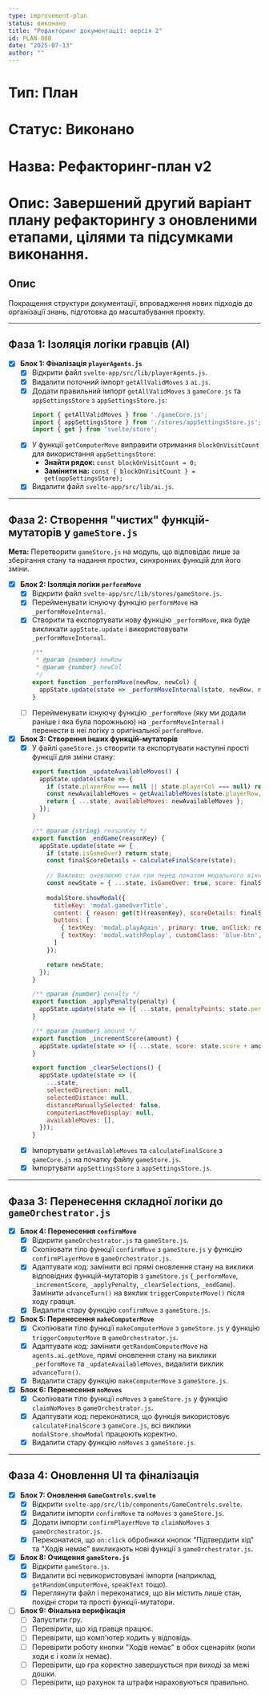 ```yaml
---
type: improvement-plan
status: виконано
title: "Рефакторинг документації: версія 2"
id: PLAN-008
date: "2025-07-13"
author: ""
---
```


# Тип: План
# Статус: Виконано
# Назва: Рефакторинг-план v2
# Опис: Завершений другий варіант плану рефакторингу з оновленими етапами, цілями та підсумками виконання.

## Опис

Покращення структури документації, впровадження нових підходів до організації знань, підготовка до масштабування проекту.

---

## Фаза 1: Ізоляція логіки гравців (AI)

- [x] **Блок 1: Фіналізація `playerAgents.js`**
    - [x] Відкрити файл `svelte-app/src/lib/playerAgents.js`.
    - [x] Видалити поточний імпорт `getAllValidMoves` з `ai.js`.
    - [x] Додати правильний імпорт `getAllValidMoves` з `gameCore.js` та `appSettingsStore` з `appSettingsStore.js`:
      ```javascript
      import { getAllValidMoves } from './gameCore.js';
      import { appSettingsStore } from './stores/appSettingsStore.js';
      import { get } from 'svelte/store';
      ```
    - [x] У функції `getComputerMove` виправити отримання `blockOnVisitCount` для використання `appSettingsStore`:
        *   **Знайти рядок:** `const blockOnVisitCount = 0;`
        *   **Замінити на:** `const { blockOnVisitCount } = get(appSettingsStore);`
    - [x] Видалити файл `svelte-app/src/lib/ai.js`.

---

## Фаза 2: Створення "чистих" функцій-мутаторів у `gameStore.js`

**Мета:** Перетворити `gameStore.js` на модуль, що відповідає лише за зберігання стану та надання простих, синхронних функцій для його зміни.

- [x] **Блок 2: Ізоляція логіки `performMove`**
    - [x] Відкрити файл `svelte-app/src/lib/stores/gameStore.js`.
    - [x] Перейменувати існуючу функцію `performMove` на `_performMoveInternal`.
    - [x] Створити та експортувати нову функцію `_performMove`, яка буде викликати `appState.update` і використовувати `_performMoveInternal`.
      ```javascript
      /**
       * @param {number} newRow
       * @param {number} newCol
       */
      export function _performMove(newRow, newCol) {
        appState.update(state => _performMoveInternal(state, newRow, newCol));
      }
      ```
    - [ ] Перейменувати існуючу функцію `_performMove` (яку ми додали раніше і яка була порожньою) на `_performMoveInternal` і перенести в неї логіку з оригінальної `performMove`.

- [x] **Блок 3: Створення інших функцій-мутаторів**
    - [x] У файлі `gameStore.js` створити та експортувати наступні прості функції для зміни стану:
      ```javascript
      export function _updateAvailableMoves() {
        appState.update(state => {
          if (state.playerRow === null || state.playerCol === null) return state;
          const newAvailableMoves = getAvailableMoves(state.playerRow, state.playerCol, state.boardSize, state.cellVisitCounts, get(appSettingsStore).blockOnVisitCount);
          return { ...state, availableMoves: newAvailableMoves };
        });
      }

      /** @param {string} reasonKey */
      export function _endGame(reasonKey) {
        appState.update(state => {
          if (state.isGameOver) return state;
          const finalScoreDetails = calculateFinalScore(state);
          
          // Важливо: оновлюємо стан гри перед показом модального вікна
          const newState = { ...state, isGameOver: true, score: finalScoreDetails.totalScore };
          
          modalStore.showModal({
            titleKey: 'modal.gameOverTitle',
            content: { reason: get(t)(reasonKey), scoreDetails: finalScoreDetails },
            buttons: [
              { textKey: 'modal.playAgain', primary: true, onClick: resetAndCloseModal, isHot: true },
              { textKey: 'modal.watchReplay', customClass: 'blue-btn', onClick: startReplay }
            ]
          });

          return newState;
        });
      }

      /** @param {number} penalty */
      export function _applyPenalty(penalty) {
        appState.update(state => ({ ...state, penaltyPoints: state.penaltyPoints + penalty }));
      }

      /** @param {number} amount */
      export function _incrementScore(amount) {
        appState.update(state => ({ ...state, score: state.score + amount }));
      }

      export function _clearSelections() {
        appState.update(state => ({
          ...state,
          selectedDirection: null,
          selectedDistance: null,
          distanceManuallySelected: false,
          computerLastMoveDisplay: null,
          availableMoves: [],
        }));
      }
      ```
    - [x] Імпортувати `getAvailableMoves` та `calculateFinalScore` з `gameCore.js` на початку файлу `gameStore.js`.
    - [x] Імпортувати `appSettingsStore` з `appSettingsStore.js`.

---

## Фаза 3: Перенесення складної логіки до `gameOrchestrator.js`

- [x] **Блок 4: Перенесення `confirmMove`**
    - [x] Відкрити `gameOrchestrator.js` та `gameStore.js`.
    - [x] Скопіювати тіло функції `confirmMove` з `gameStore.js` у функцію `confirmPlayerMove` в `gameOrchestrator.js`.
    - [x] Адаптувати код: замінити всі прямі оновлення стану на виклики відповідних функцій-мутаторів з `gameStore.js` (`_performMove`, `_incrementScore`, `_applyPenalty`, `_clearSelections`, `_endGame`). Замінити `advanceTurn()` на виклик `triggerComputerMove()` після ходу гравця.
    - [x] Видалити стару функцію `confirmMove` з `gameStore.js`.

- [x] **Блок 5: Перенесення `makeComputerMove`**
    - [x] Скопіювати тіло функції `makeComputerMove` з `gameStore.js` у функцію `triggerComputerMove` в `gameOrchestrator.js`.
    - [x] Адаптувати код: замінити `getRandomComputerMove` на `agents.ai.getMove`, прямі оновлення стану на виклики `_performMove` та `_updateAvailableMoves`, видалити виклик `advanceTurn()`.
    - [x] Видалити стару функцію `makeComputerMove` з `gameStore.js`.

- [x] **Блок 6: Перенесення `noMoves`**
    - [x] Скопіювати тіло функції `noMoves` з `gameStore.js` у функцію `claimNoMoves` в `gameOrchestrator.js`.
    - [x] Адаптувати код: переконатися, що функція використовує `calculateFinalScore` з `gameCore.js`, всі виклики `modalStore.showModal` працюють коректно.
    - [x] Видалити стару функцію `noMoves` з `gameStore.js`.

---

## Фаза 4: Оновлення UI та фіналізація

- [x] **Блок 7: Оновлення `GameControls.svelte`**
    - [x] Відкрити `svelte-app/src/lib/components/GameControls.svelte`.
    - [x] Видалити імпорти `confirmMove` та `noMoves` з `gameStore.js`.
    - [x] Додати імпорти `confirmPlayerMove` та `claimNoMoves` з `gameOrchestrator.js`.
    - [x] Переконатися, що `on:click` обробники кнопок "Підтвердити хід" та "Ходів немає" викликають нові функції з `gameOrchestrator.js`.

- [x] **Блок 8: Очищення `gameStore.js`**
    - [x] Відкрити `gameStore.js`.
    - [x] Видалити всі невикористовувані імпорти (наприклад, `getRandomComputerMove`, `speakText` тощо).
    - [x] Переглянути файл і переконатися, що він містить лише стан, похідні стори та прості функції-мутатори.

- [ ] **Блок 9: Фінальна верифікація**
    - [ ] Запустити гру.
    - [ ] Перевірити, що хід гравця працює.
    - [ ] Перевірити, що комп'ютер ходить у відповідь.
    - [ ] Перевірити роботу кнопки "Ходів немає" в обох сценаріях (коли ходи є і коли їх немає).
    - [ ] Перевірити, що гра коректно завершується при виході за межі дошки.
    - [ ] Перевірити, що рахунок та штрафи нараховуються правильно.